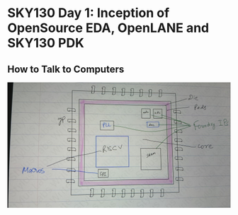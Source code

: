 # SKY130 Day 1: Inception of OpenSource EDA, OpenLANE and SKY130 PDK
## How to Talk to Computers
![SoC_layout](images/soc_layput.jpg)

